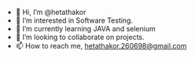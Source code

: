 - 👋 Hi, I’m @hetathakor
- 👀 I’m interested in Software Testing.
- 🌱 I’m currently learning JAVA and selenium
- 💞️ I’m looking to collaborate on projects.
- 📫 How to reach me, hetathakor.260698@gmail.com

<!---
hetathakor/hetathakor is a ✨ special ✨ repository because its `README.md` (this file) appears on your GitHub profile.
You can click the Preview link to take a look at your changes.
--->
